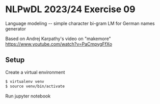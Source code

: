 # NLPwDL 2023/24 Exercise 09

Language modeling -- simple character bi-gram LM for German names generator

Based on Andrej Karpathy's video on "makemore" https://www.youtube.com/watch?v=PaCmpygFfXo

## Setup

Create a virtual environment

```bash
$ virtualenv venv
$ source venv/bin/activate
```

Run jupyter notebook